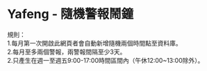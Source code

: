 # Yafeng - 隨機警報鬧鐘<br>
規則：<br>
1.每月第一次開啟此網頁者會自動新增隨機兩個時間點至資料庫。<br>
2.每月至多兩個警報，兩警報間隔至少3天。<br>
2.只產生在週一至週五9:00-17:00時間區間內（午休12:00~13:00除外）。<br>